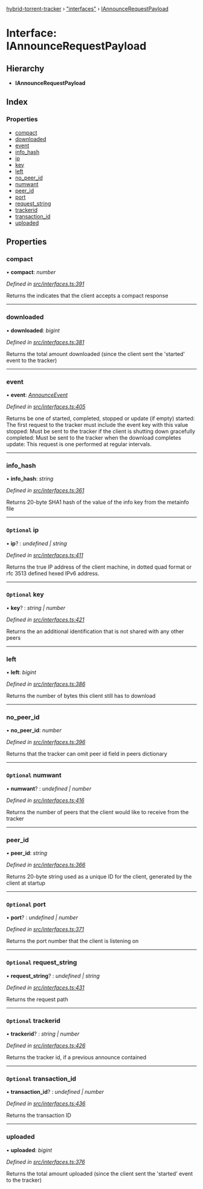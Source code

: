 [hybrid-torrent-tracker](../README.md) › ["interfaces"](../modules/_interfaces_.md) › [IAnnounceRequestPayload](_interfaces_.iannouncerequestpayload.md)

# Interface: IAnnounceRequestPayload

## Hierarchy

* **IAnnounceRequestPayload**

## Index

### Properties

* [compact](_interfaces_.iannouncerequestpayload.md#compact)
* [downloaded](_interfaces_.iannouncerequestpayload.md#downloaded)
* [event](_interfaces_.iannouncerequestpayload.md#event)
* [info_hash](_interfaces_.iannouncerequestpayload.md#info_hash)
* [ip](_interfaces_.iannouncerequestpayload.md#optional-ip)
* [key](_interfaces_.iannouncerequestpayload.md#optional-key)
* [left](_interfaces_.iannouncerequestpayload.md#left)
* [no_peer_id](_interfaces_.iannouncerequestpayload.md#no_peer_id)
* [numwant](_interfaces_.iannouncerequestpayload.md#optional-numwant)
* [peer_id](_interfaces_.iannouncerequestpayload.md#peer_id)
* [port](_interfaces_.iannouncerequestpayload.md#optional-port)
* [request_string](_interfaces_.iannouncerequestpayload.md#optional-request_string)
* [trackerid](_interfaces_.iannouncerequestpayload.md#optional-trackerid)
* [transaction_id](_interfaces_.iannouncerequestpayload.md#optional-transaction_id)
* [uploaded](_interfaces_.iannouncerequestpayload.md#uploaded)

## Properties

###  compact

• **compact**: *number*

*Defined in [src/interfaces.ts:391](https://github.com/negezor/hybrid-torrent-tracker/blob/c8824be/src/interfaces.ts#L391)*

Returns the indicates that the client accepts a compact response

___

###  downloaded

• **downloaded**: *bigint*

*Defined in [src/interfaces.ts:381](https://github.com/negezor/hybrid-torrent-tracker/blob/c8824be/src/interfaces.ts#L381)*

Returns the total amount downloaded (since the client sent the 'started' event to the tracker)

___

###  event

• **event**: *[AnnounceEvent](../enums/_constants_.announceevent.md)*

*Defined in [src/interfaces.ts:405](https://github.com/negezor/hybrid-torrent-tracker/blob/c8824be/src/interfaces.ts#L405)*

Returns be one of started, completed, stopped or update (if empty)
 started: The first request to the tracker must include the event key with this value
 stopped: Must be sent to the tracker if the client is shutting down gracefully
 completed: Must be sent to the tracker when the download completes
 update: This request is one performed at regular intervals.

___

###  info_hash

• **info_hash**: *string*

*Defined in [src/interfaces.ts:361](https://github.com/negezor/hybrid-torrent-tracker/blob/c8824be/src/interfaces.ts#L361)*

Returns 20-byte SHA1 hash of the value of the info key from the metainfo file

___

### `Optional` ip

• **ip**? : *undefined | string*

*Defined in [src/interfaces.ts:411](https://github.com/negezor/hybrid-torrent-tracker/blob/c8824be/src/interfaces.ts#L411)*

Returns the true IP address of the client machine,
in dotted quad format or rfc 3513 defined hexed IPv6 address.

___

### `Optional` key

• **key**? : *string | number*

*Defined in [src/interfaces.ts:421](https://github.com/negezor/hybrid-torrent-tracker/blob/c8824be/src/interfaces.ts#L421)*

Returns the an additional identification that is not shared with any other peers

___

###  left

• **left**: *bigint*

*Defined in [src/interfaces.ts:386](https://github.com/negezor/hybrid-torrent-tracker/blob/c8824be/src/interfaces.ts#L386)*

Returns the number of bytes this client still has to download

___

###  no_peer_id

• **no_peer_id**: *number*

*Defined in [src/interfaces.ts:396](https://github.com/negezor/hybrid-torrent-tracker/blob/c8824be/src/interfaces.ts#L396)*

Returns that the tracker can omit peer id field in peers dictionary

___

### `Optional` numwant

• **numwant**? : *undefined | number*

*Defined in [src/interfaces.ts:416](https://github.com/negezor/hybrid-torrent-tracker/blob/c8824be/src/interfaces.ts#L416)*

Returns the number of peers that the client would like to receive from the tracker

___

###  peer_id

• **peer_id**: *string*

*Defined in [src/interfaces.ts:366](https://github.com/negezor/hybrid-torrent-tracker/blob/c8824be/src/interfaces.ts#L366)*

Returns 20-byte string used as a unique ID for the client, generated by the client at startup

___

### `Optional` port

• **port**? : *undefined | number*

*Defined in [src/interfaces.ts:371](https://github.com/negezor/hybrid-torrent-tracker/blob/c8824be/src/interfaces.ts#L371)*

Returns the port number that the client is listening on

___

### `Optional` request_string

• **request_string**? : *undefined | string*

*Defined in [src/interfaces.ts:431](https://github.com/negezor/hybrid-torrent-tracker/blob/c8824be/src/interfaces.ts#L431)*

Returns the request path

___

### `Optional` trackerid

• **trackerid**? : *string | number*

*Defined in [src/interfaces.ts:426](https://github.com/negezor/hybrid-torrent-tracker/blob/c8824be/src/interfaces.ts#L426)*

Returns the tracker id, if a previous announce contained

___

### `Optional` transaction_id

• **transaction_id**? : *undefined | number*

*Defined in [src/interfaces.ts:436](https://github.com/negezor/hybrid-torrent-tracker/blob/c8824be/src/interfaces.ts#L436)*

Returns the transaction ID

___

###  uploaded

• **uploaded**: *bigint*

*Defined in [src/interfaces.ts:376](https://github.com/negezor/hybrid-torrent-tracker/blob/c8824be/src/interfaces.ts#L376)*

Returns the total amount uploaded (since the client sent the 'started' event to the tracker)
